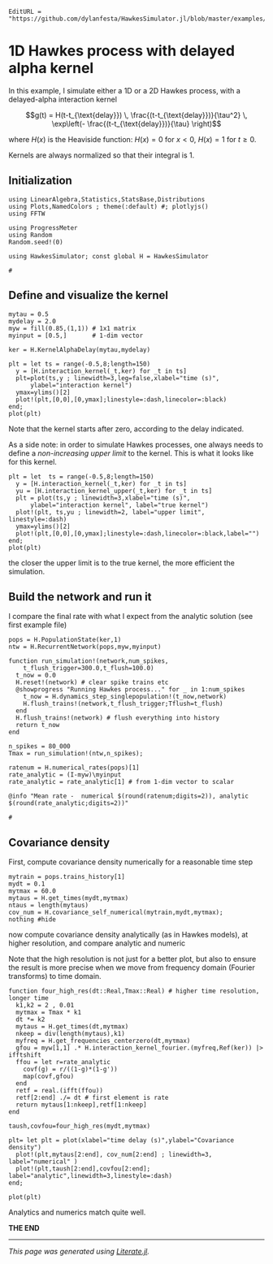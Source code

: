```@meta
EditURL = "https://github.com/dylanfesta/HawkesSimulator.jl/blob/master/examples/alphadelay.jl"
```

# 1D Hawkes process with delayed alpha kernel

In this example, I simulate either a 1D or a 2D Hawkes process, with a
delayed-alpha interaction kernel

```math
g(t) = H(t-t_{\text{delay}}) \,  \frac{(t-t_{\text{delay}})}{\tau^2} \,
 \exp\left(- \frac{(t-t_{\text{delay}})}{\tau} \right)
```

where $H(x)$ is the Heaviside function: $H(x)=0$ for $x<0$, $H(x)=1$ for $t\geq 0$.

Kernels are always normalized so that their integral is 1.

## Initialization

````@example alphadelay
using LinearAlgebra,Statistics,StatsBase,Distributions
using Plots,NamedColors ; theme(:default) #; plotlyjs()
using FFTW

using ProgressMeter
using Random
Random.seed!(0)

using HawkesSimulator; const global H = HawkesSimulator

#
````

## Define and visualize the kernel

````@example alphadelay
mytau = 0.5
mydelay = 2.0
myw = fill(0.85,(1,1)) # 1x1 matrix
myinput = [0.5,]       # 1-dim vector

ker = H.KernelAlphaDelay(mytau,mydelay)

plt = let ts = range(-0.5,8;length=150)
  y = [H.interaction_kernel(_t,ker) for _t in ts]
  plt=plot(ts,y ; linewidth=3,leg=false,xlabel="time (s)",
      ylabel="interaction kernel")
  ymax=ylims()[2]
  plot!(plt,[0,0],[0,ymax];linestyle=:dash,linecolor=:black)
end;
plot(plt)
````

Note that the kernel starts after zero, according to the delay indicated.

As a side note: in order to simulate Hawkes processes, one always
needs to define a *non-increasing upper limit* to the kernel.
This is what it looks like for this kernel.

````@example alphadelay
plt = let  ts = range(-0.5,8;length=150)
  y = [H.interaction_kernel(_t,ker) for _t in ts]
  yu = [H.interaction_kernel_upper(_t,ker) for _t in ts]
  plt = plot(ts,y ; linewidth=3,xlabel="time (s)",
      ylabel="interaction kernel", label="true kernel")
  plot!(plt, ts,yu ; linewidth=2, label="upper limit", linestyle=:dash)
  ymax=ylims()[2]
  plot!(plt,[0,0],[0,ymax];linestyle=:dash,linecolor=:black,label="")
end;
plot(plt)
````

the closer the upper limit is to the true kernel,
the more efficient the simulation.

## Build the network and run it
I compare the final rate with what I expect from the analytic solution
(see first example file)

````@example alphadelay
pops = H.PopulationState(ker,1)
ntw = H.RecurrentNetwork(pops,myw,myinput)

function run_simulation!(network,num_spikes,
    t_flush_trigger=300.0,t_flush=100.0)
  t_now = 0.0
  H.reset!(network) # clear spike trains etc
  @showprogress "Running Hawkes process..." for _ in 1:num_spikes
    t_now = H.dynamics_step_singlepopulation!(t_now,network)
    H.flush_trains!(network,t_flush_trigger;Tflush=t_flush)
  end
  H.flush_trains!(network) # flush everything into history
  return t_now
end

n_spikes = 80_000
Tmax = run_simulation!(ntw,n_spikes);

ratenum = H.numerical_rates(pops)[1]
rate_analytic = (I-myw)\myinput
rate_analytic = rate_analytic[1] # from 1-dim vector to scalar

@info "Mean rate -  numerical $(round(ratenum;digits=2)), analytic  $(round(rate_analytic;digits=2))"

#
````

## Covariance density

First, compute covariance density numerically for a reasonable time step

````@example alphadelay
mytrain = pops.trains_history[1]
mydt = 0.1
myτmax = 60.0
mytaus = H.get_times(mydt,myτmax)
ntaus = length(mytaus)
cov_num = H.covariance_self_numerical(mytrain,mydt,myτmax);
nothing #hide
````

now compute covariance density
 analytically (as in Hawkes models), at higher resolution,
and compare analytic and numeric

Note that the high resolution is not just for a better plot, but also to
ensure the result is more precise when we move from frequency domain
(Fourier transforms) to time domain.

````@example alphadelay
function four_high_res(dt::Real,Tmax::Real) # higher time resolution, longer time
  k1,k2 = 2 , 0.01
  myτmax = Tmax * k1
  dt *= k2
  mytaus = H.get_times(dt,myτmax)
  nkeep = div(length(mytaus),k1)
  myfreq = H.get_frequencies_centerzero(dt,myτmax)
  gfou = myw[1,1] .* H.interaction_kernel_fourier.(myfreq,Ref(ker)) |> ifftshift
  ffou = let r=rate_analytic
    covf(g) = r/((1-g)*(1-g'))
    map(covf,gfou)
  end
  retf = real.(ifft(ffou))
  retf[2:end] ./= dt # first element is rate
  return mytaus[1:nkeep],retf[1:nkeep]
end

taush,covfou=four_high_res(mydt,myτmax)

plt= let plt = plot(xlabel="time delay (s)",ylabel="Covariance density")
  plot!(plt,mytaus[2:end], cov_num[2:end] ; linewidth=3, label="numerical" )
  plot!(plt,taush[2:end],covfou[2:end]; label="analytic",linewidth=3,linestyle=:dash)
end;

plot(plt)
````

Analytics and numerics match quite well.

**THE END**

---

*This page was generated using [Literate.jl](https://github.com/fredrikekre/Literate.jl).*

